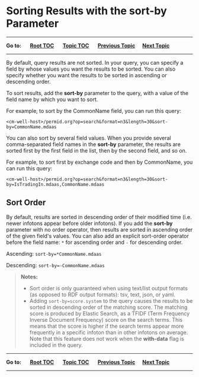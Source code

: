 # Sorting Results with the sort-by Parameter #

----

**Go to:** &nbsp;&nbsp;&nbsp;&nbsp; [**Root TOC**](CM-Well.RootTOC.md) &nbsp;&nbsp;&nbsp;&nbsp; [**Topic TOC**](API.TOC.md) &nbsp;&nbsp;&nbsp;&nbsp; [**Previous Topic**](API.PagingThroughResultsWithOffsetAndLengthParameters.md)&nbsp;&nbsp;&nbsp;&nbsp; [**Next Topic**](API.UsingTheRecursiveFlag.md)  

----

By default, query results are not sorted. In your query, you can specify a field by whose values you want the results to be sorted. You can also specify whether you want the results to be sorted in ascending or descending order.

To sort results, add the **sort-by** parameter to the query, with a value of the field name by which you want to sort.

For example, to sort by the CommonName field, you can run this query:

    <cm-well-host>/permid.org?op=search&format=n3&length=30&sort-by=CommonName.mdaas

You can also sort by several field values. When you provide several comma-separated field names in the **sort-by** parameter, the results are sorted first by the first field in the list, then by the second field, and so on.

For example, to sort first by exchange code and then by CommonName, you can run this query:

    <cm-well-host>/permid.org?op=search&format=n3&length=30&sort-by=IsTradingIn.mdaas,CommonName.mdaas

## Sort Order ##

By default, results are sorted in descending order of their modified time (i.e. newer infotons appear before older infotons). If you add the **sort-by** parameter with no order operator, then results are sorted in ascending order of the given field's values. You can also add an explicit sort-order operator before the field name: ```*``` for ascending order and ```-``` for descending order.

Ascending: `sort-by=*CommonName.mdaas`

Descending: `sort-by=-CommonName.mdaas`

>**Notes:** 
>* Sort order is only guaranteed when using text/list output formats (as opposed to RDF output formats): tsv, text, json, or yaml.
>* Adding `sort-by=score.system` to the query causes the results to be sorted in descending order of the matching score. The matching score is produced by Elastic Search, as a TFIDF (Term Frequency Inverse Document Frequency) score on the search terms. This means that the score is higher if the search terms appear more frequently in a specific infoton than in other infotons on average. Note that this feature does not work when the **with-data** flag is included in the query.

----

**Go to:** &nbsp;&nbsp;&nbsp;&nbsp; [**Root TOC**](CM-Well.RootTOC.md) &nbsp;&nbsp;&nbsp;&nbsp; [**Topic TOC**](API.TOC.md) &nbsp;&nbsp;&nbsp;&nbsp; [**Previous Topic**](API.PagingThroughResultsWithOffsetAndLengthParameters.md)&nbsp;&nbsp;&nbsp;&nbsp; [**Next Topic**](API.UsingTheRecursiveFlag.md)  

----